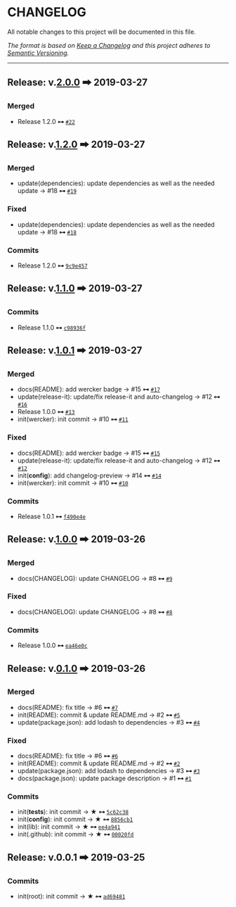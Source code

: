 # CHANGELOG

All notable changes to this project will be documented in this file.

_The format is based on [Keep a Changelog](http://keepachangelog.com/en/1.0.0/) and this project adheres to [Semantic Versioning](http://semver.org/spec/v2.0.0.html)._

---

## Release: v.[2.0.0](https://github.com/artisin/flow-is-helpers/compare/1.2.0...2.0.0) 🠲 2019-03-27

### Merged

- Release 1.2.0  __⊶__ [`#22`](https://github.com/artisin/flow-is-helpers/pull/22)

## Release: v.[1.2.0](https://github.com/artisin/flow-is-helpers/compare/1.1.0...1.2.0) 🠲 2019-03-27

### Merged

- update(dependencies): update dependencies as well as the needed update → #18  __⊶__ [`#19`](https://github.com/artisin/flow-is-helpers/pull/19)

### Fixed

- update(dependencies): update dependencies as well as the needed update → #18  __⊶__ [`#18`](https://github.com/artisin/flow-is-helpers/issues/18)

### Commits

- Release 1.2.0  __⊶__ [`9c9e457`](https://github.com/artisin/flow-is-helpers/commit/9c9e457d78643f01afd52ebeba53aae415371f1f)

## Release: v.[1.1.0](https://github.com/artisin/flow-is-helpers/compare/1.0.1...1.1.0) 🠲 2019-03-27

### Commits

- Release 1.1.0  __⊶__ [`c98936f`](https://github.com/artisin/flow-is-helpers/commit/c98936fbbe8878efbcf70e3f01520c351215adc8)

## Release: v.[1.0.1](https://github.com/artisin/flow-is-helpers/compare/1.0.0...1.0.1) 🠲 2019-03-27

### Merged

- docs(README): add wercker badge → #15  __⊶__ [`#17`](https://github.com/artisin/flow-is-helpers/pull/17)
- update(release-it): update/fix release-it and auto-changelog → #12  __⊶__ [`#16`](https://github.com/artisin/flow-is-helpers/pull/16)
- Release 1.0.0  __⊶__ [`#13`](https://github.com/artisin/flow-is-helpers/pull/13)
- init(wercker): init commit → #10  __⊶__ [`#11`](https://github.com/artisin/flow-is-helpers/pull/11)

### Fixed

- docs(README): add wercker badge → #15  __⊶__ [`#15`](https://github.com/artisin/flow-is-helpers/issues/15)
- update(release-it): update/fix release-it and auto-changelog → #12  __⊶__ [`#12`](https://github.com/artisin/flow-is-helpers/issues/12)
- init(__config__): add changelog-preview → #14  __⊶__ [`#14`](https://github.com/artisin/flow-is-helpers/issues/14)
- init(wercker): init commit → #10  __⊶__ [`#10`](https://github.com/artisin/flow-is-helpers/issues/10)

### Commits

- Release 1.0.1  __⊶__ [`f490e4e`](https://github.com/artisin/flow-is-helpers/commit/f490e4e26d333baef1719c3cf84920344da3512a)

## Release: v.[1.0.0](https://github.com/artisin/flow-is-helpers/compare/0.1.0...1.0.0) 🠲 2019-03-26

### Merged

- docs(CHANGELOG): update CHANGELOG → #8  __⊶__ [`#9`](https://github.com/artisin/flow-is-helpers/pull/9)

### Fixed

- docs(CHANGELOG): update CHANGELOG → #8  __⊶__ [`#8`](https://github.com/artisin/flow-is-helpers/issues/8)

### Commits

- Release 1.0.0  __⊶__ [`ea46e0c`](https://github.com/artisin/flow-is-helpers/commit/ea46e0cdd4faf3cd38dbd4f4dbe04bbe55aacc93)

## Release: v.[0.1.0](https://github.com/artisin/flow-is-helpers/compare/0.0.1...0.1.0) 🠲 2019-03-26

### Merged

- docs(README): fix title → #6  __⊶__ [`#7`](https://github.com/artisin/flow-is-helpers/pull/7)
- init(README): commit & update README.md → #2  __⊶__ [`#5`](https://github.com/artisin/flow-is-helpers/pull/5)
- update(package.json): add lodash to dependencies → #3  __⊶__ [`#4`](https://github.com/artisin/flow-is-helpers/pull/4)

### Fixed

- docs(README): fix title → #6  __⊶__ [`#6`](https://github.com/artisin/flow-is-helpers/issues/6)
- init(README): commit & update README.md → #2  __⊶__ [`#2`](https://github.com/artisin/flow-is-helpers/issues/2)
- update(package.json): add lodash to dependencies → #3  __⊶__ [`#3`](https://github.com/artisin/flow-is-helpers/issues/3)
- docs(package.json): update package description → #1  __⊶__ [`#1`](https://github.com/artisin/flow-is-helpers/issues/1)

### Commits

- init(__tests__): init commit → ★  __⊶__ [`5c62c38`](https://github.com/artisin/flow-is-helpers/commit/5c62c380d11fd299f0bbe562f84e822e1e20cd12)
- init(__config__): init commit → ★  __⊶__ [`8856cb1`](https://github.com/artisin/flow-is-helpers/commit/8856cb126a86ebe16bde252f5a776c539a232b26)
- init(lib): init commit → ★  __⊶__ [`ee4a941`](https://github.com/artisin/flow-is-helpers/commit/ee4a941198f7c99868c33cb718d6865e6b2d2ee5)
- init(.github): init commit → ★  __⊶__ [`00020fd`](https://github.com/artisin/flow-is-helpers/commit/00020fd414a1eb0a9b78e5529569dc85c5760a9b)

## Release: v.0.0.1 🠲 2019-03-25

### Commits

- init(root): init commit → ★  __⊶__ [`ad69481`](https://github.com/artisin/flow-is-helpers/commit/ad69481267d674d0f2cb6bb9571cdcc8d8858c16)
